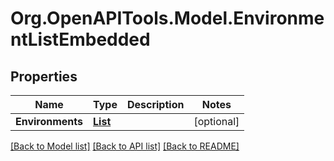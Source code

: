 # Org.OpenAPITools.Model.EnvironmentListEmbedded
## Properties

Name | Type | Description | Notes
------------ | ------------- | ------------- | -------------
**Environments** | [**List<Environment>**](Environment.md) |  | [optional] 

[[Back to Model list]](../README.md#documentation-for-models) [[Back to API list]](../README.md#documentation-for-api-endpoints) [[Back to README]](../README.md)

